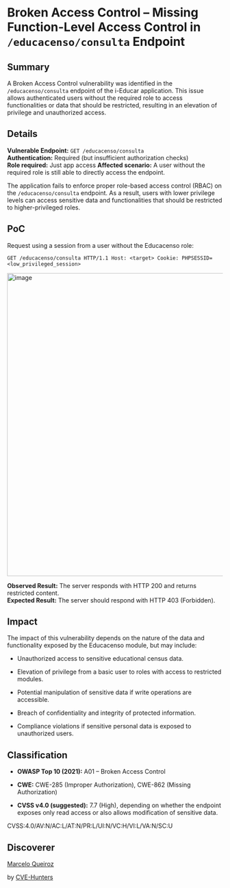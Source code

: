 # Broken Access Control – Missing Function-Level Access Control in `/educacenso/consulta` Endpoint

## Summary

A Broken Access Control vulnerability was identified in the `/educacenso/consulta` endpoint of the i-Educar application. This issue allows authenticated users without the required role to access functionalities or data that should be restricted, resulting in an elevation of privilege and unauthorized access.

## Details

**Vulnerable Endpoint:** `GET /educacenso/consulta`  
**Authentication:** Required (but insufficient authorization checks)  
**Role required:** Just app access 
**Affected scenario:** A user without the required role is still able to directly access the endpoint.

The application fails to enforce proper role-based access control (RBAC) on the `/educacenso/consulta` endpoint. As a result, users with lower privilege levels can access sensitive data and functionalities that should be restricted to higher-privileged roles.

## PoC

Request using a session from a user without the Educacenso role:

`GET /educacenso/consulta HTTP/1.1 Host: <target> Cookie: PHPSESSID=<low_privileged_session>`

<img width="1575" height="708" alt="image" src="https://github.com/user-attachments/assets/acb8179e-b4ed-4954-8d8b-5e5f6a14aae5" />


**Observed Result:** The server responds with HTTP 200 and returns restricted content.  
**Expected Result:** The server should respond with HTTP 403 (Forbidden).

## Impact

The impact of this vulnerability depends on the nature of the data and functionality exposed by the Educacenso module, but may include:

- Unauthorized access to sensitive educational census data.
    
- Elevation of privilege from a basic user to roles with access to restricted modules.
    
- Potential manipulation of sensitive data if write operations are accessible.
    
- Breach of confidentiality and integrity of protected information.
    
- Compliance violations if sensitive personal data is exposed to unauthorized users.
    

## Classification

- **OWASP Top 10 (2021):** A01 – Broken Access Control
    
- **CWE:** CWE-285 (Improper Authorization), CWE-862 (Missing Authorization)
    
- **CVSS v4.0 (suggested):** 7.7 (High), depending on whether the endpoint exposes only read access or also allows modification of sensitive data.

CVSS:4.0/AV:N/AC:L/AT:N/PR:L/UI:N/VC:H/VI:L/VA:N/SC:U


## Discoverer

[Marcelo Queiroz](www.linkedin.com/in/marceloqueirozjr)

by [CVE-Hunters](https://github.com/Sec-Dojo-Cyber-House/cve-hunters)
